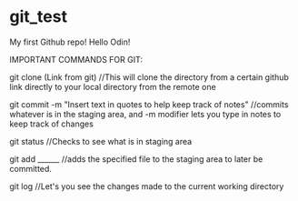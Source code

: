 # git_test
My first Github repo!
Hello Odin!

IMPORTANT COMMANDS FOR GIT:

git clone (Link from git)
//This will clone the directory from a certain github link directly to your local directory from the remote one

git commit -m "Insert text in quotes to help keep track of notes"
//commits whatever is in the staging area, and -m modifier lets you type in notes to keep track of changes

git status
//Checks to see what is in staging area 

git add ______
//adds the specified file to the staging area to later be committed.

git log
//Let's you see the changes made to the current working directory 